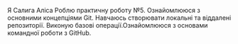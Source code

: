 Я Салига Аліса
Роблю практичну роботу №5. Ознайомлююся з основними концепціями Git. Навчаюсь створювати локальні та віддалені репозиторії. Виконую базові операції.Ознайомлююся з основами командної роботи з GitHub.